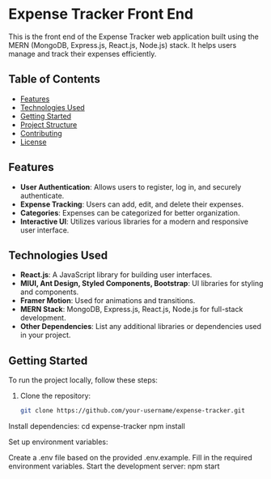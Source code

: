 # Expense Tracker Front End

This is the front end of the Expense Tracker web application built using the MERN (MongoDB, Express.js, React.js, Node.js) stack. It helps users manage and track their expenses efficiently.

## Table of Contents

- [Features](#features)
- [Technologies Used](#technologies-used)
- [Getting Started](#getting-started)
- [Project Structure](#project-structure)
- [Contributing](#contributing)
- [License](#license)

## Features

- **User Authentication**: Allows users to register, log in, and securely authenticate.
- **Expense Tracking**: Users can add, edit, and delete their expenses.
- **Categories**: Expenses can be categorized for better organization.
- **Interactive UI**: Utilizes various libraries for a modern and responsive user interface.

## Technologies Used

- **React.js**: A JavaScript library for building user interfaces.
- **MIUI, Ant Design, Styled Components, Bootstrap**: UI libraries for styling and components.
- **Framer Motion**: Used for animations and transitions.
- **MERN Stack**: MongoDB, Express.js, React.js, Node.js for full-stack development.
- **Other Dependencies**: List any additional libraries or dependencies used in your project.

## Getting Started

To run the project locally, follow these steps:

1. Clone the repository:

   ```bash
   git clone https://github.com/your-username/expense-tracker.git
   
Install dependencies:
cd expense-tracker
npm install

Set up environment variables:

Create a .env file based on the provided .env.example.
Fill in the required environment variables.
Start the development server:
npm start

